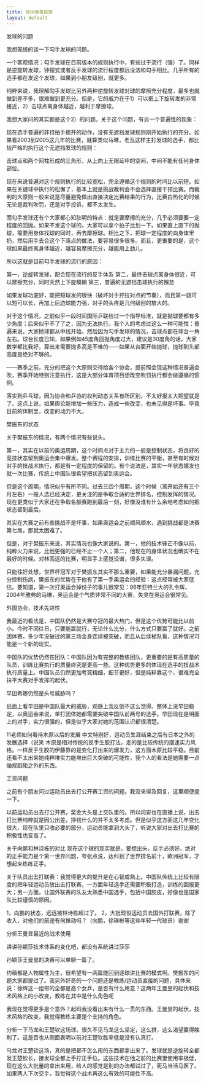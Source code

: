 ```yaml
---
title: 你问我答回答
layout: default
---
```


发球的问题

我想笼统的谈一下勾手发球的问题。

一个客观情况：勾手发球在目前版本的规则执行中，有些过于流行（强）了。同样是逆旋转发球，钟摆式或者反手发球的流行程度都远没法和勾手相比。几乎所有的选手都在发这个发球，如果到小朋友级别，就更多。

纯粹来说，我理解勾手发球比另外两种逆旋转发球对球的摩擦充分程度，最多也就做到差不多，很难做到更充分。但是，它的威力在于1）可以把上下旋转发的非常接近，2）击球点离身体越近，越利于摩擦球。

我想大家问的其实都是这个2）的问题。关于这个问题，有另一个普遍性的现象：

现在选手普遍的非持拍手挪开的动作，没有无遮挡发球规则刚开始执行的充分。如果看2003到2005这几年的比赛，就算类似马琳，老瓦这样主打发球的选手，都比较严格的执行这个无遮挡发球的规则：

击球点和两个网柱形成的三角形，从上向上无限延申的空间，中间不能有任何身体部位。

现在来说普遍对这个规则执行的比较宽松，完全遵循这个规则的时间比以前短。如果在关键球中执行的松懈了，基本上就是挑战裁判会不会选择直接干预比赛。而裁判的大原则一般来说是尽量避免做出直接决定比赛结果的行为，比赛白热化的时候无论是裁判吹罚，还是对手投诉，都不太发生。

而勾手发球还有个大家都心知肚明的特点：就是要摩擦的充分，几乎必须要要一定程度的回抛。如果不发这个球的，大家可以拿个拍子比划一下。如果直上直下的抛球，需要用身体找球的同时，再去摩擦球。相比之下，把球一定程度的向身体里扔，然后用手去合这个下落点的做法，要容易很多很多。而且，更重要的是，这个球如果最终离身体越近，越容易摩擦充分，越能用上劲儿。

所以这就是目前勾手发球的流行的原因：

第一，逆旋转发球，配合现在流行的反手体系
第二，最终击球点离身体很近，可以摩擦充分，同时天然上下旋模糊
第三，普遍的无遮挡击球执行的懈怠

如果发球功底好，能把短球发的很快（破坏对手拧拉对点的节奏），而且第一跳可以短可以长，再加上后边球能力强，对手的头疼是几何级别的放大的。

对于这个情况，之前似乎一段时间国际乒联给过一个指导标准，就是抛球要都有多少角度；后来似乎不了了之，因为无法执行。我个人的考虑过这么一种可能性：普遍来说，大家抛球都从中线开始，然后因为勾手发球的情况，击球点都在球台一角左右。球台长度已知，如果例如45度角回抛角度过大，建议是30度角的话，大家数学都比我好，算出来需要抛多高是不难的——如果从台面开始抛球，抛球到头部高度是绝对不够的。

——赛季之前，充分的把这个大原则交待给各个协会，提前照会现这种情况普遍会吹，赛季开始特别注意执行，这是大部分体育项目想改变吹罚执行都会做遵循的惯例。

落实到乒乓球，因为协会和乒协的权利动态关系有所区别，不太好报太大期望就是了。这点上说，如果舆论能增加一些压力，造成一些改变，也未见得是坏事。毕竟目前的体制里，改变的动力不大。





樊振东的状态

关于樊振东的情况，有两个情况有些说头。

第一，其实在以前的奥运周期，这个时间点对于主力的一般是控制状态，将良好的竞技状态留到奥运会集中爆发。整个赛程的安排，训练比赛的平衡，甚至有时候对对手的技战术执行，都是有一定程度的保留的。有个说法是，其实一年状态爆发也就一次比赛，传统上中国队很希望把状态留到奥运会。

但是这个周期，情况似乎有所不同。过去三四个周期，这个时候（离开始还有三个月左右）一般人选已经决定，更关注的是争取合适的世界排名，控制发挥的情况。现在更类似于大家还在争取名额赛跑到最后一刻，好像没谁有什么余地考虑如何把状态留到最后。

其实在大赛之前有些挑战不是坏事，如果奥运会之前顺风顺水，遇到挑战都是决赛第七局，那就太困难了。

但是，对于樊振东来说，其实情况也像大家说的。第一，他的技术锋芒不像以前，纯粹火力来说，比他更强的已经不止一个人；第二，他现在的身体状况也确实不在最好的时候。对林高远的比赛，明显手上感觉没谱，很多失误。

只能往好处想，世界杯冠军对于樊振东其实不那么重要，如果能充分暴漏问题，充分控制伤病，樊振东的优势在于他有了第一手奥运会的经验：这点经常被大家低估。要知道，第一次打奥运会掉份子的事儿很常见：96年亚特兰大的孔令辉，2004年雅典的马琳，奥运会是个气质非常不同的大赛，失灵在奥运会很常见。


外国协会，技术先进性

我最近的看法是，中国队仍然是大赛夺冠的最大热门，但是这个优势可能比以前小。今时不同往日，只要能赢就行，无论什么比分，什么方式只要赢了就好。之前团体赛，多少年没破过的第三场金身连续被突破，而且从后续梯队看，这种情况可能是一个新的现实。

中国队的优势仍然在团队：中国队因为有完整的教练团队，更重要的是有高质量的队员，训练比赛执行的质量终究是更高一些。这种优势更多的体现在选手的技战术执行质量上。中国队员仍然更加考究精细，细节更好，但是纯粹靠这个，很难完全抹平大赛对手发挥的起伏。

早田希娜仍然是头号威胁吗？

纸面上看早田是中国队最大的威胁，观感上我反倒不这么觉得。整体上说早田稳定，以奥运会来说，单打团体她都需要突破中国队前两号的选手。早田现在是明面上的对手，实力很强的，但是似乎大家对她的范围认识都很清楚。


11老师如何看待木原以后的发展
中文特别好，运动员生涯结束之后有日本之外的发展选择（说笑
木原是相对传统的反手生胶打法，走的是比较传统的摆速实力风格。一样反手生胶的伊藤靠的是变化打出来的爆发力，这方面木原比较平稳。目前还看不太出来她纯粹堆实力能堆出巨大突破的可能性，我个人的看法是她需要一点循规蹈矩之外的东西。



工资问题

之前有个朋友问过运动员出去打公开赛工资的问题。我没来得及回复，这里顺便提一下。

以前运动员出去打公开赛，奖金大头是上交队里的。所以闫安也在直播上说，出去打比赛纯粹就是因公出差，挣钱什么的并不太多考虑。但是似乎这方面这几年变化很大，现在队里只收必要的部分，运动员能拿到大头了，听说大家对出去打比赛的积极性也变高了。

关于向鹏和林诗栋的对比
现在这个球的现实就是，要想出头，反手必须好。绝对的正手能力是个第一世界问题，夸张点说，达科到了世界排名前十，欧洲冠军，才想起来练练正手。

关于队员出去打联赛：我觉得更大的提升是在心智成熟上。中国队传统上比较有限度的把年轻运动员放出去打联赛，一方面年轻选手还需要积极打造，训练的回报更大；另一方面，让国外联赛的队友太熟悉中国选手，包括中国胶皮，好像也是国家队比较谨慎的原因。

1，向鹏的状态，远远被林诗栋超过了。
2，大批现役运动员去国外打联赛，除了收入，对他们的前途有何推动吗？（向鹏，徐瑛彬等这些年轻一代球员）谢谢

分析王曼昱最近的战术使用

讲讲孙颖莎技术体系的变化吧，都没有系统讲过莎莎

孙颖莎王曼昱的决赛可以单聊一篇了。

约稿都是人物属性为主，很希望有一两篇能回到逐球讲比赛的模式啊。樊振东的问题大家都提过了。我另外好奇的一个问题还是教练/运动员直接的问题，具体来说：徐辉这一组带的全都是高个女乒，是否有什么用意？这两年王曼昱的起伏和技术风格上的小改变，教练在其中是什么角色呢

我现在觉得更多是个意外？起码我没看出来有什么一贯的东西。王曼昱的起伏，技术风格的改变，我觉得教练主要是个支持的角色。

分析一下马龙和王楚钦这场球。很久不见马龙这么坚定，这么拼，这么渴望赢得胜利了。这是否也从侧面表明以前对王楚钦胜率低是没有认真打。

马龙对王楚钦这场，真的是把都不怎么用的东西都拿出来了。发球就是逆旋转全都发王楚钦长，接发球全都上手拧正手位。这些技术在他之前的比赛里使用率极低，现在这么大批量的拿出来用，给人的感觉是别的办法都试过了，死马当活马医了。如果两人下次交手，我觉得这个战术再这么有效的可能性不高。